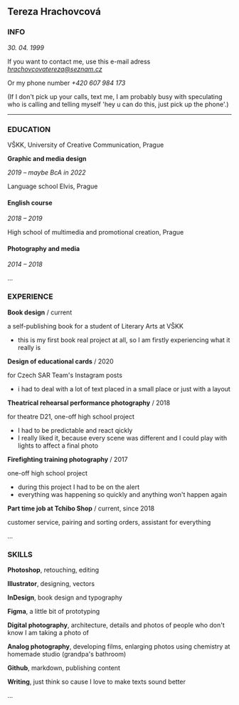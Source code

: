 ## Tereza Hrachovcová

### INFO

*30. 04. 1999*

If you want to contact me, use this e-mail adress *hrachovcovatereza@seznam.cz*

Or my phone number *+420 607 984 173*

(If I don't pick up your calls, text me, I am probably busy with speculating who is calling and telling myself 'hey u can do this, just pick up the phone'.)

---

### EDUCATION

VŠKK, University of Creative Communication, Prague

**Graphic and media design**

*2019 – maybe BcA in 2022*


Language school Elvis, Prague
#### English course
*2018 – 2019*


High school of multimedia and promotional creation, Prague

#### Photography and media

*2014 – 2018*

...

### EXPERIENCE

**Book design** / current

a self-publishing book for a student of Literary Arts at VŠKK

- this is my first book real project at all, so I am firstly experiencing what it really is

**Design of educational cards** / 2020

for Czech SAR Team's Instagram posts

- i had to deal with a lot of text placed in a small place or just with a layout

**Theatrical rehearsal performance photography** / 2018

for theatre D21, one-off high school project

- I had to be predictable and react qickly
- I really liked it, because every scene was different and I could play with lights to affect a final photo

**Firefighting training photography** / 2017

one-off high school project

- during this project I had to be on the alert
- everything was happening so quickly and anything won't happen again

**Part time job at Tchibo Shop** / current, since 2018

customer service, pairing and sorting orders, assistant for everything

...

### SKILLS

**Photoshop**, retouching, editing

**Illustrator**, designing, vectors

**InDesign**, book design and typography

**Figma**, a little bit of prototyping

**Digital photography**, architecture, details and photos of people who don't know I am taking a photo of

**Analog photography**, developing films, enlarging photos using chemistry at homemade studio (grandpa's bathroom)

**Github**, markdown, publishing content

**Writing**, just think so cause I love to make texts sound better

...






